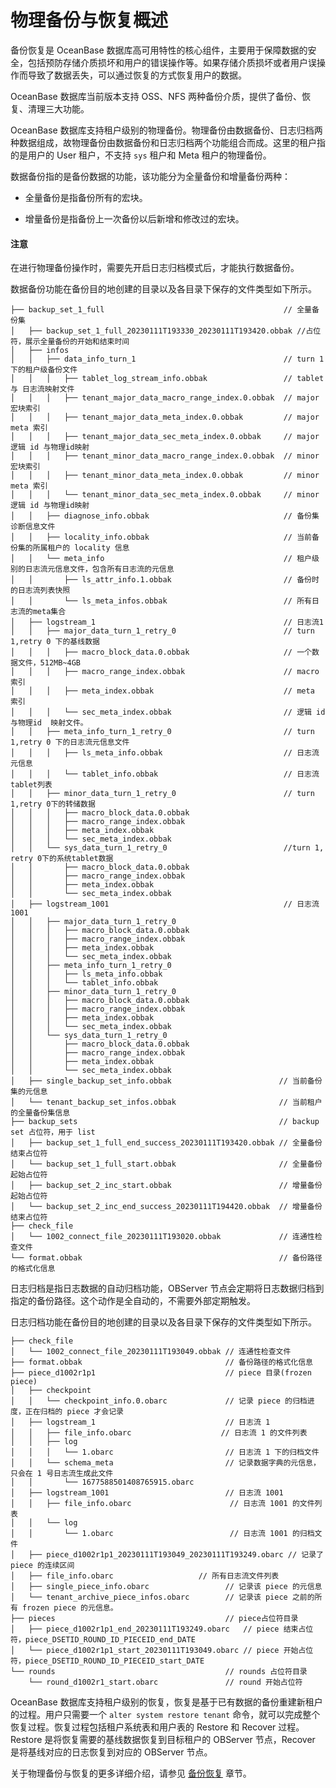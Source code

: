 # 物理备份与恢复概述

备份恢复是 OceanBase 数据库高可用特性的核心组件，主要用于保障数据的安全，包括预防存储介质损坏和用户的错误操作等。如果存储介质损坏或者用户误操作而导致了数据丢失，可以通过恢复的方式恢复用户的数据。

OceanBase 数据库当前版本支持 OSS、NFS 两种备份介质，提供了备份、恢复、清理三大功能。

OceanBase 数据库支持租户级别的物理备份。物理备份由数据备份、日志归档两种数据组成，故物理备份由数据备份和日志归档两个功能组合而成。这里的租户指的是用户的 User 租户，不支持 `sys` 租户和 Meta 租户的物理备份。

数据备份指的是备份数据的功能，该功能分为全量备份和增量备份两种：

* 全量备份是指备份所有的宏块。

* 增量备份是指备份上一次备份以后新增和修改过的宏块。

<main id="notice" type='notice'>
<h4>注意</h4>
<p>在进行物理备份操作时，需要先开启日志归档模式后，才能执行数据备份。</p>
</main>

数据备份功能在备份目的地创建的目录以及各目录下保存的文件类型如下所示。

```javasript
├── backup_set_1_full                                        // 全量备份集
│   ├── backup_set_1_full_20230111T193330_20230111T193420.obbak //占位符，展示全量备份的开始和结束时间
│   ├── infos
│   │   ├── data_info_turn_1                                 // turn 1 下的租户级备份文件
│   │   │   ├── tablet_log_stream_info.obbak                 // tablet 与 日志流映射文件
│   │   │   ├── tenant_major_data_macro_range_index.0.obbak  // major 宏块索引
│   │   │   ├── tenant_major_data_meta_index.0.obbak         // major meta 索引
│   │   │   ├── tenant_major_data_sec_meta_index.0.obbak     // major 逻辑 id 与物理id映射
│   │   │   ├── tenant_minor_data_macro_range_index.0.obbak  // minor 宏块索引
│   │   │   ├── tenant_minor_data_meta_index.0.obbak         // minor meta 索引
│   │   │   └── tenant_minor_data_sec_meta_index.0.obbak     // minor 逻辑 id 与物理id映射
│   │   ├── diagnose_info.obbak                              // 备份集诊断信息文件
│   │   ├── locality_info.obbak                              // 当前备份集的所属租户的 locality 信息
│   │   └── meta_info                                        // 租户级别的日志流元信息文件，包含所有日志流的元信息
│   │       ├── ls_attr_info.1.obbak                         // 备份时的日志流列表快照
│   │       └── ls_meta_infos.obbak                          // 所有日志流的meta集合
│   ├── logstream_1                                          // 日志流1
│   │   ├── major_data_turn_1_retry_0                        // turn 1,retry 0 下的基线数据
│   │   │   ├── macro_block_data.0.obbak                     // 一个数据文件，512MB~4GB
│   │   │   ├── macro_range_index.obbak                      // macro 索引
│   │   │   ├── meta_index.obbak                             // meta 索引
│   │   │   └── sec_meta_index.obbak                         // 逻辑 id 与物理id  映射文件。
│   │   ├── meta_info_turn_1_retry_0                         // turn 1,retry 0 下的日志流元信息文件
│   │   │   ├── ls_meta_info.obbak                           // 日志流元信息
│   │   │   └── tablet_info.obbak                            // 日志流tablet列表
│   │   ├── minor_data_turn_1_retry_0                        // turn 1,retry 0下的转储数据
│   │   │   ├── macro_block_data.0.obbak
│   │   │   ├── macro_range_index.obbak
│   │   │   ├── meta_index.obbak
│   │   │   └── sec_meta_index.obbak
│   │   └── sys_data_turn_1_retry_0                          //turn 1, retry 0下的系统tablet数据
│   │       ├── macro_block_data.0.obbak
│   │       ├── macro_range_index.obbak
│   │       ├── meta_index.obbak
│   │       └── sec_meta_index.obbak
│   ├── logstream_1001                                       // 日志流1001
│   │   ├── major_data_turn_1_retry_0
│   │   │   ├── macro_block_data.0.obbak
│   │   │   ├── macro_range_index.obbak
│   │   │   ├── meta_index.obbak
│   │   │   └── sec_meta_index.obbak
│   │   ├── meta_info_turn_1_retry_0
│   │   │   ├── ls_meta_info.obbak
│   │   │   └── tablet_info.obbak
│   │   ├── minor_data_turn_1_retry_0
│   │   │   ├── macro_block_data.0.obbak
│   │   │   ├── macro_range_index.obbak
│   │   │   ├── meta_index.obbak
│   │   │   └── sec_meta_index.obbak
│   │   └── sys_data_turn_1_retry_0
│   │       ├── macro_block_data.0.obbak
│   │       ├── macro_range_index.obbak
│   │       ├── meta_index.obbak
│   │       └── sec_meta_index.obbak
│   ├── single_backup_set_info.obbak                        // 当前备份集的元信息
│   └── tenant_backup_set_infos.obbak                       // 当前租户的全量备份集信息
├── backup_sets                                             // backup set 占位符，用于 list
│   ├── backup_set_1_full_end_success_20230111T193420.obbak // 全量备份结束占位符
│   └── backup_set_1_full_start.obbak                       // 全量备份起始占位符
│   ├── backup_set_2_inc_start.obbak                        // 增量备份起始占位符
│   └── backup_set_2_inc_end_success_20230111T194420.obbak  // 增量备份结束占位符
├── check_file
│   └── 1002_connect_file_20230111T193020.obbak             // 连通性检查文件
└── format.obbak                                            // 备份路径的格式化信息
```

日志归档是指日志数据的自动归档功能，OBServer 节点会定期将日志数据归档到指定的备份路径。这个动作是全自动的，不需要外部定期触发。

日志归档功能在备份目的地创建的目录以及各目录下保存的文件类型如下所示。

```javasript
├── check_file
│   └── 1002_connect_file_20230111T193049.obbak // 连通性检查文件
├── format.obbak                                // 备份路径的格式化信息
├── piece_d1002r1p1                             // piece 目录(frozen piece)
│   ├── checkpoint   
│   │   └── checkpoint_info.0.obarc             // 记录 piece 的归档进度，正在归档的 piece 才会记录
│   ├── logstream_1                             // 日志流 1
│   │   ├── file_info.obarc                    // 日志流 1 的文件列表
│   │   ├── log
│   │   │   └── 1.obarc                         // 日志流 1 下的归档文件  
│   │   └── schema_meta                         // 记录数据字典的元信息，只会在 1 号日志流生成此文件
│   │       └── 1677588501408765915.obarc                           
│   ├── logstream_1001                          // 日志流 1001
│   │   ├── file_info.obarc                      // 日志流 1001 的文件列表
│   │   └── log
│   │       └── 1.obarc                          // 日志流 1001 的归档文件                
│   ├── piece_d1002r1p1_20230111T193049_20230111T193249.obarc // 记录了 piece 的连续区间
│   ├── file_info.obarc                   // 所有日志流文件列表
│   ├── single_piece_info.obarc                 // 记录该 piece 的元信息
│   └── tenant_archive_piece_infos.obarc        // 记录该 piece 之前的所有 frozen piece 的元信息。
├── pieces                                      // piece占位符目录
│   ├── piece_d1002r1p1_end_20230111T193249.obarc   // piece 结束占位符，piece_DSETID_ROUND_ID_PIECEID_end_DATE
│   └── piece_d1002r1p1_start_20230111T193049.obarc // piece 开始占位符，piece_DSETID_ROUND_ID_PIECEID_start_DATE
└── rounds                                      // rounds 占位符目录
    └── round_d1002r1_start.obarc               // round 开始占位符
```

OceanBase 数据库支持租户级别的恢复，恢复是基于已有数据的备份重建新租户的过程。用户只需要一个 `alter system restore tenant` 命令，就可以完成整个恢复过程。恢复过程包括租户系统表和用户表的 Restore 和 Recover 过程。Restore 是将恢复需要的基线数据恢复到目标租户的 OBServer 节点，Recover 是将基线对应的日志恢复到对应的 OBServer 节点。

关于物理备份与恢复的更多详细介绍，请参见 [备份恢复](../../700.reference/100.oceanbase-database-concepts/1000.high-data-reliability-and-availability/500.backup-and-recovery/100.backup-and-recovery-overview.md) 章节。
